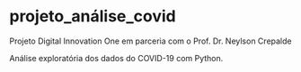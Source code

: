 # projeto_análise_covid

Projeto Digital Innovation One em parceria com o Prof. Dr. Neylson Crepalde

Análise exploratória dos dados do COVID-19 com Python.
